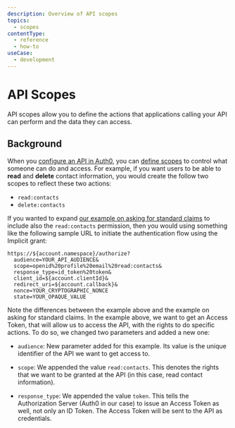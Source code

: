 ```yaml
---
description: Overview of API scopes
topics:
  - scopes
contentType:
  - reference
  - how-to
useCase:
  - development
---
```

# API Scopes

API scopes allow you to define the actions that applications calling your API can perform and the data they can access. 

## Background

When you [configure an API in Auth0](/api-auth/guides/configure-api), you can [define scopes](/scopes/current/guides/define-scopes-using-dashboard) to control what someone can do and access. For example, if you want users to be able to **read** and **delete** contact information, you would create the follow two scopes to reflect these two actions:

* `read:contacts` 
* `delete:contacts`

If you wanted to expand [our example on asking for standard claims](/scopes/current/oidc-scopes#example-asking-for-standard-claims) to include also the `read:contacts` permission, then you would using something like the following sample URL to initiate the authentication flow using the Implicit grant:

```text
https://${account.namespace}/authorize?
  audience=YOUR_API_AUDIENCE&
  scope=openid%20profile%20email%20read:contacts&
  response_type=id_token%20token&
  client_id=${account.clientId}&
  redirect_uri=${account.callback}&
  nonce=YOUR_CRYPTOGRAPHIC_NONCE
  state=YOUR_OPAQUE_VALUE
```

Note the differences between the example above and the example on asking for standard claims. In the example above, we want to get an Access Token, that will allow us to access the API, with the rights to do specific actions. To do so, we changed two parameters and added a new one:

- `audience`: New parameter added for this example. Its value is the unique identifier of the API we want to get access to.

- `scope`: We appended the value `read:contacts`. This denotes the rights that we want to be granted at the API (in this case, read contact information).

- `response_type`: We appended the value `token`. This tells the Authorization Server (Auth0 in our case) to issue an Access Token as well, not only an ID Token. The Access Token will be sent to the API as credentials.
